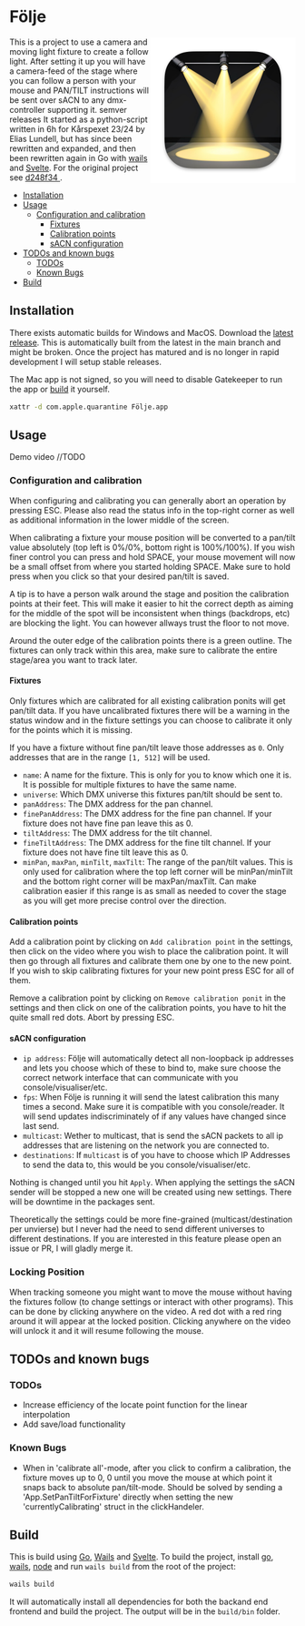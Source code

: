 # Följe

<img align="right" src="https://github.com/LogFlames/folje/blob/main/build/appicon.png?raw=true" width="256" height="256">

This is a project to use a camera and moving light fixture to create a follow light. After setting it up you will have a camera-feed of the stage where you can follow a person with your mouse and PAN/TILT instructions will be sent over sACN to any dmx-controller supporting it.
semver releases
It started as a python-script written in 6h for Kårspexet 23/24 by Elias Lundell, but has since been rewritten and expanded, and then been rewritten again in Go with [wails](https://github.com/wailsapp/wails) and [Svelte](https://svelte.dev). For the original project see [d248f34
](https://github.com/LogFlames/folje/commit/d248f3438c96cdaaafaa230d976599d08036f53d).

- [Installation](#installation)
- [Usage](#usage)
  - [Configuration and calibration](#configuration-and-calibration)
    - [Fixtures](#fixtures)
    - [Calibration points](#calibration-points)
    - [sACN configuration](#sacn-configuration)
- [TODOs and known bugs](#todos-and-known-bugs)
  - [TODOs](#todos)
  - [Known Bugs](#known-bugs)
- [Build](#build)

## Installation

There exists automatic builds for Windows and MacOS. Download the [latest release](https://github.com/LogFlames/folje/releases/tag/latest). This is automatically built from the latest in the main branch and might be broken. Once the project has matured and is no longer in rapid development I will setup stable releases.

The Mac app is not signed, so you will need to disable Gatekeeper to run the app or [build](#build) it yourself.
```bash
xattr -d com.apple.quarantine Följe.app
```

## Usage

Demo video //TODO

### Configuration and calibration

When configuring and calibrating you can generally abort an operation by pressing ESC. Please also read the status info in the top-right corner as well as additional information in the lower middle of the screen.

When calibrating a fixture your mouse position will be converted to a pan/tilt value absolutely (top left is 0%/0%, bottom right is 100%/100%). If you wish finer control you can press and hold SPACE, your mouse movement will now be a small offset from where you started holding SPACE. Make sure to hold press when you click so that your desired pan/tilt is saved. 

A tip is to have a person walk around the stage and position the calibration points at their feet. This will make it easier to hit the correct depth as aiming for the middle of the spot will be inconsistent when things (backdrops, etc) are blocking the light. You can however allways trust the floor to not move. 

Around the outer edge of the calibration points there is a green outline. The fixtures can only track within this area, make sure to calibrate the entire stage/area you want to track later.

#### Fixtures

Only fixtures which are calibrated for all existing calibration ponits will get pan/tilt data. If you have uncalibrated fixtures there will be a warning in the status window and in the fixture settings you can choose to calibrate it only for the points which it is missing. 

If you have a fixture without fine pan/tilt leave those addresses as `0`. Only addresses that are in the range `[1, 512]` will be used.

- `name`: A name for the fixture. This is only for you to know which one it is. It is possible for multiple fixtures to have the same name.
- `universe`: Which DMX universe this fixtures pan/tilt should be sent to.
- `panAddress`: The DMX address for the pan channel.
- `finePanAddress`: The DMX address for the fine pan channel. If your fixture does not have fine pan leave this as 0.
- `tiltAddress`: The DMX address for the tilt channel.
- `fineTiltAddress`: The DMX address for the fine tilt channel. If your fixture does not have fine tilt leave this as 0.
- `minPan`, `maxPan`, `minTilt`, `maxTilt`: The range of the pan/tilt values. This is only used for calibration where the top left corner will be minPan/minTilt and the bottom right corner will be maxPan/maxTilt. Can make calibration easier if this range is as small as needed to cover the stage as you will get more precise control over the direction.

#### Calibration points

Add a calibration point by clicking on `Add calibration point` in the settings, then click on the video where you wish to place the calibration point. It will then go through all fixtures and calibrate them one by one to the new point. If you wish to skip calibrating fixtures for your new point press ESC for all of them.

Remove a calibration point by clicking on `Remove calibration ponit` in the settings and then click on one of the calibration points, you have to hit the quite small red dots. Abort by pressing ESC.

#### sACN configuration

- `ip address`: Följe will automatically detect all non-loopback ip addresses and lets you choose which of these to bind to, make sure choose the correct network interface that can communicate with you console/visualiser/etc.
- `fps`: When Följe is running it will send the latest calibration this many times a second. Make sure it is compatible with you console/reader. It will send updates indiscriminately of if any values have changed since last send.
- `multicast`: Wether to multicast, that is send the sACN packets to all ip addresses that are listening on the network you are connected to.
- `destinations`: If `multicast` is of you have to choose which IP Addresses to send the data to, this would be you console/visualiser/etc.

Nothing is changed until you hit `Apply`. When applying the settings the sACN sender will be stopped a new one will be created using new settings. There will be downtime in the packages sent. 

Theoretically the settings could be more fine-grained (multicast/destination per unvierse) but I never had the need to send different universes to different destinations. If you are interested in this feature please open an issue or PR, I will gladly merge it.

### Locking Position

When tracking someone you might want to move the mouse without having the fixtures follow (to change settings or interact with other programs). This can be done by clicking anywhere on the video. A red dot with a red ring around it will appear at the locked position. Clicking anywhere on the video will unlock it and it will resume following the mouse.

## TODOs and known bugs

### TODOs

- Increase efficiency of the locate point function for the linear interpolation
- Add save/load functionality

### Known Bugs

- When in 'calibrate all'-mode, after you click to confirm a calibration, the fixture moves up to 0, 0 until you move the mouse at which point it snaps back to absolute pan/tilt-mode. Should be solved by sending a 'App.SetPanTiltForFixture' directly when setting the new 'currentlyCalibrating' struct in the clickHandeler.



## Build

This is build using [Go](https://go.dev/), [Wails](https://wails.io/) and [Svelte](https://svelte.dev/). To build the project, install [go](https://go.dev/doc/install), [wails](https://wails.io/docs/gettingstarted/installation), [node](https://nodejs.org/en/download) and run `wails build` from the root of the project:
```bash
wails build
```
It will automatically install all dependencies for both the backand end frontend and build the project. The output will be in the `build/bin` folder.
